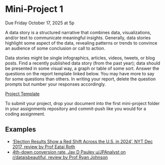 # Mini-Project 1
Due Friday October 17, 2025 at 5p

A data story is a structured narrative that combines data, visualizations, and/or text to communicate meaningful insights. Generally, data stories highlight some aspect of the data, revealing patterns or trends to convince an audience of some conclusion or call to action. 

Data stories might be single infographics, articles, videos, tweets, or blog posts. Find a recently published data story (from the past year); data should be presented in some visual way, a graph or table of some sort. Answer the questions on the report template linked below. You may have more to say for some questions than others. In writing your report, delete the question prompts but number your responses accordingly.

[Project Template](data_storytelling_ds325.docx)

To submit your project, drop your document into the first mini-project folder in your assignments repository and commit-push like you would for a coding assignment.

## Examples
 - [‘Election Results Show a Red Shift Across the U.S. in 2024’, NYT Dec 2017, review by Prof Eatai Roth](data_storytelling_ds325_Roth.pdf)
 - [4th-down conversion rate, Jay D Pauley u/JPAnalyst on r/dataisbeautiful, review by Prof Ryan Johnson](Data_storytelling_guide_S25.pdf)